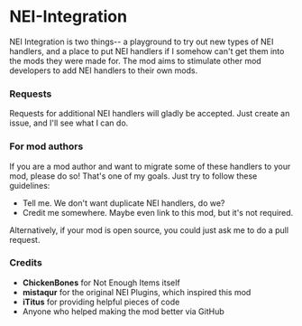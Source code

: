NEI-Integration
===============

NEI Integration is two things-- a playground to try out new types of NEI handlers, and a place to put NEI handlers if I somehow can't get them into the mods they were made for. The mod aims to stimulate other mod developers to add NEI handlers to their own mods.  
  
### Requests
Requests for additional NEI handlers will gladly be accepted. Just create an issue, and I'll see what I can do.  
  
### For mod authors
If you are a mod author and want to migrate some of these handlers to your mod, please do so! That's one of my goals. Just try to follow these guidelines:
- Tell me. We don't want duplicate NEI handlers, do we?
- Credit me somewhere. Maybe even link to this mod, but it's not required.

Alternatively, if your mod is open source, you could just ask me to do a pull request.

### Credits
* **ChickenBones** for Not Enough Items itself
* **mistaqur** for the original NEI Plugins, which inspired this mod
* **iTitus** for providing helpful pieces of code
* Anyone who helped making the mod better via GitHub
